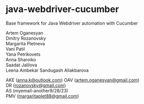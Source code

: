# java-webdriver-cucumber

Base framework for Java Webdriver automation with Cucumber





Artem Oganesyan  
Dmitry Rozanovsky  
Margarita Pletneva  
Vani Patil  
Yana Petrikovets  
Anna Sharoiko  
Saadat Jalilova  
Leena Ambekar 
Sandugash Aliakbarova

AKE (anna.k@outlook.com)
OAV (artem.oganesyan@gmail.com)  
DR (rozanovsky@gmail.com)  
AS (myemail-another9/28/23)  
PMV (margaritaplet88@gmail.com)


